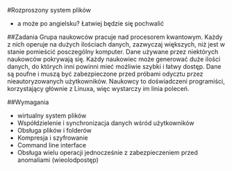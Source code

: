 #Rozproszony system plików

- a może po angielsku? Łatwiej będzie się pochwalić

##Zadania
Grupa naukowców pracuje nad procesorem kwantowym. Każdy z nich operuje na dużych ilościach danych, zazwyczaj większych, niż jest w stanie pomieścić posczególny komputer. Dane używane przez niektórych naukowców pokrywają się. Każdy naukowiec może generować duże ilości danych, do których inni powinni mieć możliwie szybki i łatwy dostęp. Dane są poufne i muszą być zabezpieczone przed próbami odycztu przez nieautoryzowanych użytkowników. Naukowcy to doświadczeni programiści, korzystający głównie z Linuxa, więc wystarczy im linia poleceń.

##Wymagania
- wirtualny system plików
- Współdzielenie i synchronizacja danych wśród użytkowników
- Obsługa plików i folderów
- Kompresja i szyfrowanie
- Command line interface
- Obsługa wielu operacji jednocześnie z zabezpieczeniem przed anomaliami (wieolodpostęp)





